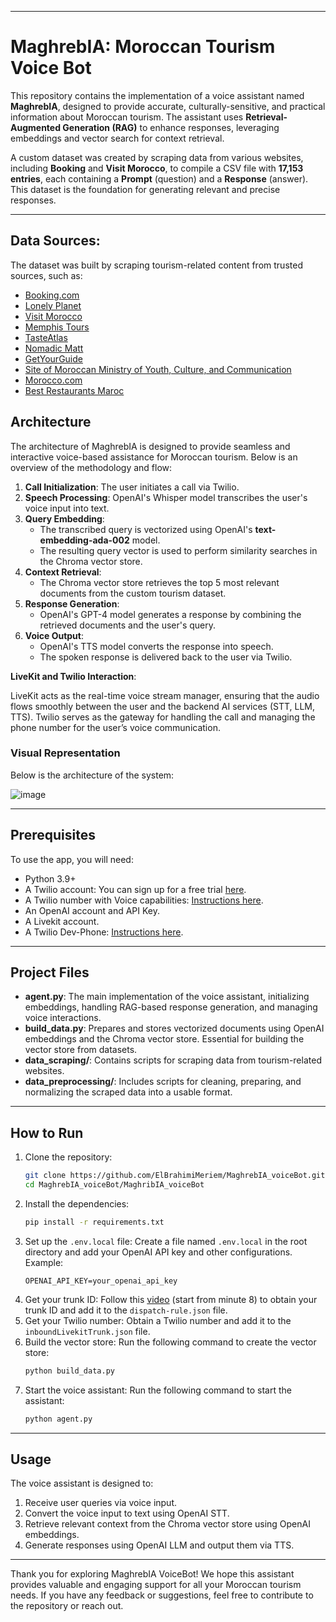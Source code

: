 
________________________________________

# MaghrebIA: Moroccan Tourism Voice Bot

This repository contains the implementation of a voice assistant named **MaghrebIA**, designed to provide accurate, culturally-sensitive, and practical information about Moroccan tourism. The assistant uses **Retrieval-Augmented Generation (RAG)** to enhance responses, leveraging embeddings and vector search for context retrieval.

A custom dataset was created by scraping data from various websites, including **Booking** and **Visit Morocco**, to compile a CSV file with **17,153 entries**, each containing a **Prompt** (question) and a **Response** (answer). This dataset is the foundation for generating relevant and precise responses.

---
##  Data Sources: 
 The dataset was built by scraping tourism-related content from trusted sources, such as:
  - [Booking.com](https://www.booking.com/)
  - [Lonely Planet](https://www.lonelyplanet.com/)
  - [Visit Morocco](https://www.visitmorocco.com/)
  - [Memphis Tours](https://www.memphistours.com/)
  - [TasteAtlas](https://www.tasteatlas.com/)
  - [Nomadic Matt](https://www.nomadicmatt.com/)
  - [GetYourGuide](https://www.getyourguide.com/)
  - [Site of Moroccan Ministry of Youth, Culture, and Communication](https://mtaess.gov.ma/fr/annuaires/annuaire-des-etablissements-dhebergements-touristique/)
  - [Morocco.com](https://www.morocco.com/)
  - [Best Restaurants Maroc](https://www.bestrestaurantsmaroc.com/)


## Architecture 

The architecture of MaghrebIA is designed to provide seamless and interactive voice-based assistance for Moroccan tourism. Below is an overview of the methodology and flow:

1. **Call Initialization**: The user initiates a call via Twilio.
2. **Speech Processing**: OpenAI's Whisper model transcribes the user's voice input into text.
3. **Query Embedding**:
   - The transcribed query is vectorized using OpenAI's **text-embedding-ada-002** model.
   - The resulting query vector is used to perform similarity searches in the Chroma vector store.
4. **Context Retrieval**:
   - The Chroma vector store retrieves the top 5 most relevant documents from the custom tourism dataset.
5. **Response Generation**:
   - OpenAI's GPT-4 model generates a response by combining the retrieved documents and the user's query.
6. **Voice Output**:
   - OpenAI's TTS model converts the response into speech.
   - The spoken response is delivered back to the user via Twilio.
     
**LiveKit and Twilio Interaction**:

  LiveKit acts as the real-time voice stream manager, ensuring that the audio flows smoothly between the user and the backend AI services (STT, LLM, TTS). Twilio serves as the gateway for handling the call and managing the phone number for the user’s voice communication.

### Visual Representation

Below is the architecture of the system:

![image](https://github.com/user-attachments/assets/1f6d0d33-4a17-4f46-8d2c-81380feede4e)


---

## Prerequisites

To use the app, you will need:

- Python 3.9+
- A Twilio account: You can sign up for a free trial [here](https://www.twilio.com/login?iss=https%3A%2F%2Flogin.twilio.com%2F).
- A Twilio number with Voice capabilities: [Instructions here](https://help.twilio.com/articles/223135247-How-to-Search-for-and-Buy-a-Twilio-Phone-Number-from-Console).
- An OpenAI account and API Key.
- A Livekit account.
- A Twilio Dev-Phone: [Instructions here](https://www.twilio.com/docs/labs/dev-phone#install-the-dev-phone).

---

## Project Files

- **agent.py**: The main implementation of the voice assistant, initializing embeddings, handling RAG-based response generation, and managing voice interactions.
- **build\_data.py**: Prepares and stores vectorized documents using OpenAI embeddings and the Chroma vector store. Essential for building the vector store from datasets.
- **data_scraping/**: Contains scripts for scraping data from tourism-related websites.
- **data_preprocessing/**: Includes scripts for cleaning, preparing, and normalizing the scraped data into a usable format.
---

## How to Run

1. Clone the repository:
   ```bash
   git clone https://github.com/ElBrahimiMeriem/MaghrebIA_voiceBot.git  
   cd MaghrebIA_voiceBot/MaghribIA_voiceBot
   ```
2. Install the dependencies:
   ```bash
   pip install -r requirements.txt
   ```
3. Set up the `.env.local` file:
   Create a file named `.env.local` in the root directory and add your OpenAI API key and other configurations. Example:
   ```
   OPENAI_API_KEY=your_openai_api_key
   ```
4. Get your trunk ID:
   Follow this [video](https://www.youtube.com/watch?v=8O1_j9c-Lls\&t=583s) (start from minute 8) to obtain your trunk ID and add it to the `dispatch-rule.json` file.
5. Get your Twilio number:
   Obtain a Twilio number and add it to the `inboundLivekitTrunk.json` file.
6. Build the vector store:
   Run the following command to create the vector store:
   ```bash
   python build_data.py
   ```
7. Start the voice assistant:
   Run the following command to start the assistant:
   ```bash
   python agent.py
   ```

---

## Usage

The voice assistant is designed to:

1. Receive user queries via voice input.
2. Convert the voice input to text using OpenAI STT.
3. Retrieve relevant context from the Chroma vector store using OpenAI embeddings.
4. Generate responses using OpenAI LLM and output them via TTS.

---

Thank you for exploring MaghrebIA VoiceBot! We hope this assistant provides valuable and engaging support for all your Moroccan tourism needs. If you have any feedback or suggestions, feel free to contribute to the repository or reach out.
